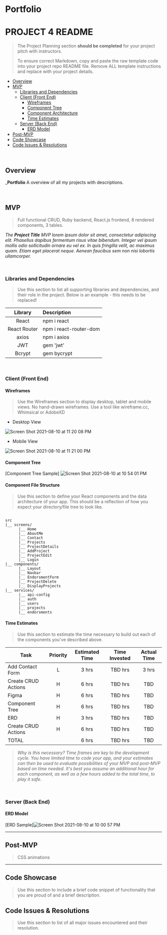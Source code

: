 # Portfolio


# PROJECT 4 README <!-- omit in toc -->

> The Project Planning section **should be completed** for your project pitch with instructors.
>
> To ensure correct Markdown, copy and paste the raw template code into your project repo README file. Remove ALL template instructions and replace with your project details.

- [Overview](#overview)
- [MVP](#mvp)
  - [Libraries and Dependencies](#libraries-and-dependencies)
  - [Client (Front End)](#client-front-end)
    - [Wireframes](#wireframes)
    - [Component Tree](#component-tree)
    - [Component Architecture](#component-architecture)
    - [Time Estimates](#time-estimates)
  - [Server (Back End)](#server-back-end)
    - [ERD Model](#erd-model)
- [Post-MVP](#post-mvp)
- [Code Showcase](#code-showcase)
- [Code Issues & Resolutions](#code-issues--resolutions)

<br>

## Overview

_**Portfolio** A overview of all my projects with descriptions.


<br>

## MVP

> Full functional CRUD, Ruby backend, React.js frontend, 8 rendered components, 3 tables.

_The **Project Title** MVP lorem ipsum dolor sit amet, consectetur adipiscing elit. Phasellus dapibus fermentum risus vitae bibendum. Integer vel ipsum mollis odio sollicitudin ornare eu vel ex. In quis fringilla velit, ac maximus quam. Etiam eget placerat neque. Aenean faucibus sem non nisi lobortis ullamcorper._

<br>

### Libraries and Dependencies

> Use this section to list all supporting libraries and dependencies, and their role in the project. Below is an example - this needs to be replaced!

|   Library    | Description            |
| :----------: | :--------------------- |
|    React     | npm i react            |
| React Router | npm i react-router-dom |
|    axios     | npm i axios            |
|     JWT      | gem 'jwt'              |
|    Bcrypt    | gem bycrypt            |

<br>

### Client (Front End)

#### Wireframes

> Use the Wireframes section to display desktop, tablet and mobile views. No hand-drawn wireframes. Use a tool like wireframe.cc, Whimsical or AdobeXD

- Desktop View

![Screen Shot 2021-08-10 at 11 20 08 PM](https://user-images.githubusercontent.com/81048858/128964451-161da9aa-631f-4563-8a41-fb7240dcdb97.png)

- Mobile View

![Screen Shot 2021-08-10 at 11 21 00 PM](https://user-images.githubusercontent.com/81048858/128964511-80754318-f7b3-4de3-acb8-030e20ad855f.png)


#### Component Tree

>

[Component Tree Sample] ![Screen Shot 2021-08-10 at 10 54 01 PM](https://user-images.githubusercontent.com/81048858/128962368-6d21655e-e161-4329-bd33-a117373c2b42.png)

#### Component File Structure

> Use this section to define your React components and the data architecture of your app. This should be a reflection of how you expect your directory/file tree to look like. 

```structure

src
|__ screens/
      |__ Home
      |__ AboutMe
      |__ Contact
      |__ Projects
      |__ ProjectDetails
      |__ AddProject
      |__ ProjectEdit
      |__ Login
|__ components/
      |__ Layout
      |__ Navbar
      |__ EndorsmentForm
      |__ ProjectDelete
      |__ DisplayProjects
|__ services/
      |__ api-config
      |__ auth
      |__ users
      |__ projects
      |__ endorsments
```

#### Time Estimates

> Use this section to estimate the time necessary to build out each of the components you've described above.

| Task                | Priority | Estimated Time | Time Invested | Actual Time |
| ------------------- | :------: | :------------: | :-----------: | :---------: |
| Add Contact Form    |    L     |     3 hrs      |     TBD hrs     |    3 hrs    |
| Create CRUD Actions |    H     |     6 hrs      |     TBD hrs     |     TBD     |
| Figma               |    H     |     6 hrs      |     TBD hrs     |     TBD     |
| Component Tree      |    H     |     6 hrs      |     TBD hrs     |     TBD     |
| ERD                 |    H     |     3 hrs      |     TBD hrs     |     TBD     |
| Create CRUD Actions |    H     |     6 hrs      |     TBD hrs     |     TBD     |
| TOTAL               |          |     6 hrs      |     TBD hrs     |     TBD     |

> _Why is this necessary? Time frames are key to the development cycle. You have limited time to code your app, and your estimates can then be used to evaluate possibilities of your MVP and post-MVP based on time needed. It's best you assume an additional hour for each component, as well as a few hours added to the total time, to play it safe._

<br>

### Server (Back End)

#### ERD Model

>

[ERD Sample]![Screen Shot 2021-08-10 at 10 00 57 PM](https://user-images.githubusercontent.com/81048858/128958248-32a1dd2e-5e67-4856-8656-fd1c7d7c66b3.png)
<br>

***

## Post-MVP

> CSS animations

***

## Code Showcase

> Use this section to include a brief code snippet of functionality that you are proud of and a brief description.

## Code Issues & Resolutions

> Use this section to list of all major issues encountered and their resolution.
